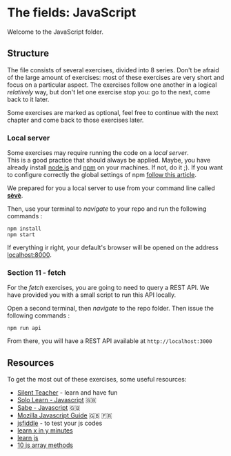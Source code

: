 # The fields: JavaScript

Welcome to the JavaScript folder.

## Structure

The file consists of several exercises, divided into 8 series.
Don't be afraid of the large amount of exercises: most of these exercises are very short and focus on a particular aspect.
The exercises follow one another in a logical _relatively_ way, but don't let one exercise stop you: go to the next, come back to it later.

Some exercises are marked as optional, feel free to continue with the next chapter and come back to those exercises later.

### Local server

Some exercises may require running the code on a _local server_.  
This is a good practice that should always be applied. Maybe, you have already install [node.js](https://nodejs.org/en/) and [npm](https://docs.npmjs.com/about-npm/) on your machines. If not, do it ;). 
If you want to configure correctly the global settings of npm [follow this article](https://docs.npmjs.com/resolving-eacces-permissions-errors-when-installing-packages-globally#manually-change-npms-default-directory).

We prepared for you a local server to use from your command line called [**sèvè**](https://github.com/leny/seve).

Then, use your terminal to *navigate* to your repo and run the following commands :

	npm install
	npm start

If everything ir right, your default's browser will be opened on the address [localhost:8000](https://localhost:8000).


### Section 11 - fetch

For the *fetch* exercises, you are going to need to query a REST API.
We have provided you with a small script to run this API locally.

Open a second terminal, then _navigate_ to the repo folder. Then issue the following commands :

    npm run api

From there, you will have a REST API available at `http://localhost:3000`

## Resources

To get the most out of these exercises, some useful resources:

- [Silent Teacher](http://silentteacher.toxicode.fr/) - learn and have fun
- [Solo Learn - Javascript](https://www.sololearn.com/Course/JavaScript/) :uk:
- [Sabe - Javascript](https://sabe.io/classes/javascript) :uk:
- [Mozilla Javascript Guide](https://developer.mozilla.org/fr/docs/Web/JavaScript/Guide/Apropos) :uk: :fr:
- [jsfiddle](https://jsfiddle.net/) - to test your js codes
- [learn x in y minutes](https://learnxinyminutes.com/docs/javascript/)
- [learn js](http://www.learn-js.org/)
- [10 js array methods](https://dev.to/frugencefidel/10-javascript-array-methods-you-should-know-4lk3)
